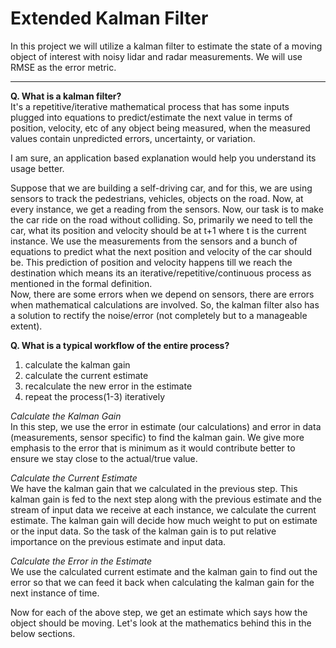 # Extended Kalman Filter

In this project we will utilize a kalman filter to estimate the state of a moving object of interest with noisy lidar and radar measurements.
We will use RMSE as the error metric.

---

__Q. What is a kalman filter?__ <br>
It's a repetitive/iterative mathematical process that has some inputs plugged into equations to predict/estimate the next value in terms of position, velocity, etc of any object being measured, when the measured values contain unpredicted errors, uncertainty, or variation.

I am sure, an application based explanation would help you understand its usage better.

Suppose that we are building a self-driving car, and for this, we are using sensors to track the pedestrians, vehicles, objects on the road. Now, at every instance, we get a reading from the sensors. Now, our task is to make the car ride on the road without colliding. So, primarily we need to tell the car, what its position and velocity should be at t+1 where t is the current instance. We use the measurements from the sensors and a bunch of equations to predict what the next position and velocity of the car should be. This prediction of position and velocity happens till we reach the destination which means its an iterative/repetitive/continuous process as mentioned in the formal definition. <br>
Now, there are some errors when we depend on sensors, there are errors when mathematical calculations are involved. So, the kalman filter also has a solution to rectify the noise/error (not completely but to a manageable extent).

__Q. What is a typical workflow of the entire process?__ <br>
1. calculate the kalman gain
2. calculate the current estimate
3. recalculate the new error in the estimate
4. repeat the process(1-3) iteratively

_Calculate the Kalman Gain_ <br>
In this step, we use the error in estimate (our calculations) and error in data (measurements, sensor specific) to find the kalman gain. We give more emphasis to the error that is minimum as it would contribute better to ensure we stay close to the actual/true value.

_Calculate the Current Estimate_ <br>
We have the kalman gain that we calculated in the previous step. This kalman gain is fed to the next step along with the previous estimate and the stream of input data we receive at each instance, we calculate the current estimate. The kalman gain will decide how much weight to put on estimate or the input data. So the task of the kalman gain is to put relative importance on the previous estimate and input data.

_Calculate the Error in the Estimate_ <br>
We use the calculated current estimate and the kalman gain to find out the error so that we can feed it back when calculating the kalman gain for the next instance of time.

Now for each of the above step, we get an estimate which says how the object should be moving. Let's look at the mathematics behind this in the below sections.

